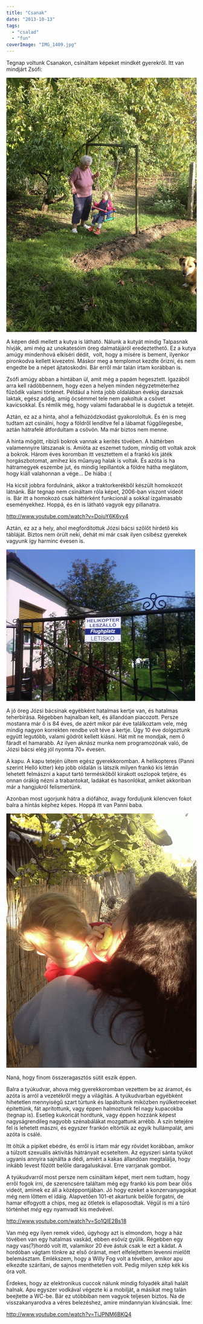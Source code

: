 ```yaml
---
title: "Csanak"
date: "2013-10-13"
tags: 
  - "csalad"
  - "fun"
coverImage: "IMG_1409.jpg"
---
```


Tegnap voltunk Csanakon, csináltam képeket mindkét gyerekről. Itt van mindjárt Zsófi:

![IMG_1417-MOTION](images/IMG_1417-MOTION.gif)

A képen dédi mellett a kutya is látható. Nálunk a kutyát mindig Talpasnak hívják, ami még az unokatesóim öreg dalmatájáról eredeztethető. Ez a kutya amúgy mindenhová elkíséri dédit,  volt, hogy a misére is bement, ilyenkor pironkodva kellett kivezetni. Máskor meg a templomot kezdte őrizni, és nem engedte be a népet ájtatoskodni. Bár erről már talán írtam korábban is.

Zsófi amúgy abban a hintában ül, amit még a papám hegesztett. Igazából arra kell rádöbbennem, hogy ezen a helyen minden négyzetméterhez fűződik valami történet. Például a hinta jobb oldalában évekig darazsak laktak, egész addig, amíg öcsémmel tele nem pakoltuk a csövet kavicsokkal. És rémlik még, hogy valami fadarabbal le is dugóztuk a tetejét.

Aztán, ez az a hinta, ahol a felhúzódzkodást gyakorololtuk. És én is meg tudtam azt csinálni, hogy a földről lendítve fel a lábamat függőlegesbe, aztán hátrafelé átfordultam a csövön. Ma már biztos nem menne.

A hinta mögött, ribizli bokrok vannak a kerítés tövében. A háttérben valamennyire látszanak is. Amióta az eszemet tudom, mindig ott voltak azok a bokrok. Három éves koromban itt vesztettem el a frankó kis játék horgászbotomat, amihez kis műanyag halak is voltak. És azóta is ha hátramegyek eszembe jut, és mindig lepillantok a földre hátha meglátom, hogy kiáll valahonnan a vége... De hiába :(

Ha kicsit jobbra fordulnánk, akkor a traktorkerékből készült homokozót látnánk. Bár tegnap nem csináltam róla képet, 2006-ban viszont videót is. Bár itt a homokozó csak háttérként funkcionál a sokkal izgalmasabb eseményekhez. Hoppá, és én is látható vagyok egy pillanatra.

http://www.youtube.com/watch?v=DoiuY6K6vy4

Aztán, ez az a hely, ahol megfordítottuk Józsi bácsi szőlőt hirdető kis tábláját. Biztos nem örült neki, dehát mi már csak ilyen csibész gyerekek vagyunk így harminc évesen is.

![003](images/003-500x400.jpg)

A jó öreg Józsi bácsinak egyébként hatalmas kertje van, és hatalmas teherbírása. Régebben hajnalban kelt, és állandóan piacozott. Persze mostanra már ő is 84 éves, de azért mikor pár éve találkoztam vele, még mindig nagyon korrekten rendbe volt téve a kertje. Úgy 10 éve dolgoztunk együtt legutóbb, valami gödröt kellett kiásni. Hát mit ne mondjak, nem ő fáradt el hamarabb. Az ilyen aknász munka nem programozónak való, de Józsi bácsi elég jól nyomta 70+ évesen.

A kapu. A kapu tetején ültem egész gyerekkoromban. A helikopteres (Panni szerint Helló kitter) kép jobb oldalán is látszik milyen frankó kis létrán lehetett felmászni a kaput tartó terméskőből kirakott oszlopok tetjére, és onnan órákig nézni a trabantokat, ladákat és hasonlókat, amiket akkoriban már a hangjukról felismertünk.

Azonban most ugorjunk hátra a diófához, avagy forduljunk kilencven fokot balra a hintás képhez képes. Hoppá itt van Panni baba.

![IMG_1400-MOTION](images/IMG_1400-MOTION.gif)

Naná, hogy finom összeragasztós sütit eszik éppen.

Balra a tyúkudvar, ahova még gyerekkoromban vezettem be az áramot, és azóta is arról a vezetékről megy a világítás. A tyúkudvarban egyébként hihetetlen mennyiségű szart túrtunk és lapátoltunk miközben nyúlketreceket építettünk, fát aprítottunk, vagy éppen halmoztunk fel nagy kupacokba (tegnap is). Esetleg kukoricát hordtunk, vagy éppen hozzánk képest nagyságrendileg nagyobb szénabálákat mozgattunk arrébb. A szín tetejére fel is lehetett mászni, és egyszer frankón eltörtük az egyik hullámpalát, ami azóta is csálé.

Itt öltük a pipiket ebédre, és erről is írtam már egy rövidet korábban, amikor a túlzott szexuális aktivitás hátrányait ecseteltem. Az egyszeri sánta tyúkot ugyanis annyira sajnálta a dédi, amiért a kakas állandóan megtalálja, hogy inkább levest főzött belőle daragaluskával. Erre varrjanak gombot.

A tyúkudvarról most persze nem csináltam képet, mert nem tudtam, hogy erről fogok írni, de szerencsére találtam még egy frankó kis pom bear ölős videót, aminek ez áll a középpontjában. Jó hogy ezeket a konzervanyagokat még nem lőttem el idáig. Alapvetően 101-et akartunk belőle forgatni, de hamar elfogyott a chips, meg az ötletek is ellaposodtak. Végül is mi a túró történhet _még_ egy nyamvadt kis medvével.

http://www.youtube.com/watch?v=So1QIE2Bs18

Van még egy ilyen remek videó, úgyhogy azt is elmondom, hogy a ház tövében van egy hatalmas vaskád, ebben esővíz gyűlik. Régebben egy nagy vas(?)hordó volt itt, valamikor 20 éve ástuk csak le ezt a kádat. A hordóban vágtam tönkre az első órámat, mert elfelejtettem levenni mielőtt belemásztam. Emlékszem, hogy a Willy Fog volt a tévében, amikor apu elkezdte szárítani, de sajnos menthetetlen volt. Pedig milyen szép kék kis óra volt.

Érdekes, hogy az elektronikus cuccok nálunk mindig folyadék általi halált halnak. Apu egyszer vodkával végezte ki a mobilját, a másikat meg talán beejtette a WC-be. Bár ez utóbbiban nem vagyok teljesen biztos. Na de visszakanyarodva a véres belezéshez, amire mindannyian kíváncsiak. Íme:

http://www.youtube.com/watch?v=TiJPNM6BKQ4
